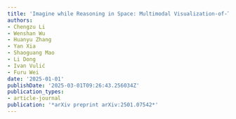 ```yaml
---
title: 'Imagine while Reasoning in Space: Multimodal Visualization-of-Thought'
authors:
- Chengzu Li
- Wenshan Wu
- Huanyu Zhang
- Yan Xia
- Shaoguang Mao
- Li Dong
- Ivan Vulić
- Furu Wei
date: '2025-01-01'
publishDate: '2025-03-01T09:26:43.256034Z'
publication_types:
- article-journal
publication: '*arXiv preprint arXiv:2501.07542*'
---
```


